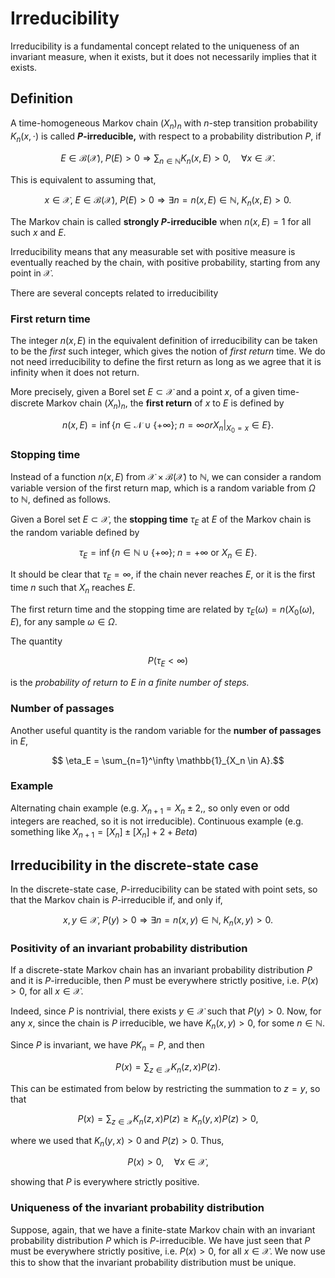 # Irreducibility

Irreducibility is a fundamental concept related to the uniqueness of an invariant measure, when it exists, but it does not necessarily implies that it exists.

## Definition

A time-homogeneous Markov chain $(X_n)_n$ with $n$-step transition probability $K_n(x, \cdot)$ is called **$P$-irreducible,** with respect to a probability distribution $P,$ if
```math
    E\in\mathcal{B}(\mathcal{X}), \;P(E) > 0 \Longrightarrow \sum_{n\in \mathbb{N}} K_n(x, E) > 0, \quad \forall x\in \mathcal{X}.
```
This is equivalent to assuming that, 
```math
    x\in\mathcal{X}, \;E\in\mathcal{B}(\mathcal{X}), \; P(E) > 0 \Longrightarrow \exists n=n(x, E)\in\mathbb{N}, \; K_n(x, E) > 0.
```
The Markov chain is called **strongly $P$-irreducible** when $n(x, E) = 1$ for all such $x$ and $E.$

Irreducibility means that any measurable set with positive measure is eventually reached by the chain, with positive probability, starting from any point in $\mathcal{X}.$

There are several concepts related to irreducibility

### First return time

The integer $n(x, E)$ in the equivalent definition of irreducibility can be taken to be the *first* such integer, which gives the notion of *first return* time. We do not need irreducibility to define the first return as long as we agree that it is infinity when it does not return.

More precisely, given a Borel set $E\subset \mathcal{X}$ and a point $x,$ of a given time-discrete Markov chain $(X_n)_n,$ the **first return** of $x$ to $E$ is defined by
```math
    n(x, E) = \inf\left\{n\in\mathcal{N}\cup\{+\infty\}; \; n = \infty or X_n|_{X_0 = x} \in E\right\}.
```

### Stopping time

Instead of a function $n(x, E)$ from $\mathcal{X}\times\mathcal{B}(\mathcal{X})$ to $\mathbb{N},$ we can consider a random variable version of the first return map, which is a random variable from $\Omega$ to $\mathbb{N},$ defined as follows.

Given a Borel set $E\subset \mathcal{X},$ the **stopping time** $\tau_E$ at $E$ of the Markov chain is the random variable defined by
```math
    \tau_E = \inf\{ n\in\mathbb{N}\cup\{+\infty\}; \; n = +\infty \textrm{ or } X_n\in E\}.
```
It should be clear that $\tau_E = \infty,$ if the chain never reaches $E,$ or it is the first time $n$ such that $X_n$ reaches $E.$

The first return time and the stopping time are related by $\tau_E(\omega) = n(X_0(\omega), E),$ for any sample $\omega\in\Omega.$

The quantity
```math
    P(\tau_E < \infty)
```
is the *probability of return to $E$ in a finite number of steps.*

### Number of passages

Another useful quantity is the random variable for the **number of passages** in $E,$
```math
    \eta_E = \sum_{n=1}^\infty \mathbb{1}_{X_n \in A}.
```

### Example 

Alternating chain example (e.g. $X_{n+1} = X_n \pm 2,$, so only even or odd integers are reached, so it is not irreducible). Continuous example (e.g. something like $X_{n+1} = [X_n] \pm [X_n] + 2 + Beta$)

## Irreducibility in the discrete-state case

In the discrete-state case, $P$-irreducibility can be stated with point sets, so that the Markov chain is $P$-irreducible if, and only if,
```math
    x, y\in\mathcal{X},\; P(y) > 0 \Longrightarrow \exists n=n(x, y)\in\mathbb{N}, \; K_n(x, y) > 0.
```

### Positivity of an invariant probability distribution

If a discrete-state Markov chain has an invariant probability distribution $P$ and it is $P$-irreducible, then $P$ must be everywhere strictly positive, i.e. $P(x) > 0,$ for all $x\in \mathcal{X}.$

Indeed, since $P$ is nontrivial, there exists $y\in\mathcal{X}$ such that $P(y) > 0.$ Now, for any $x,$ since the chain is $P$ irreducible, we have $K_n(x, y) > 0,$ for some $n\in\mathbb{N}.$

Since $P$ is invariant, we have $P K_n = P,$ and then
```math
    P(x) = \sum_{z\in\mathcal{X}} K_n(z, x) P(z).
```
This can be estimated from below by restricting the summation to $z = y,$ so that
```math
    P(x) = \sum_{z\in\mathcal{X}} K_n(z, x) P(z) \geq K_n(y, x) P(z) > 0,
```
where we used that $K_n(y, x) > 0$ and $P(z) > 0.$ Thus,
```math
    P(x) > 0, \quad \forall x\in\mathcal{X},
```
showing that $P$ is everywhere strictly positive.

### Uniqueness of the invariant probability distribution

Suppose, again, that we have a finite-state Markov chain with an invariant probability distribution $P$ which is $P$-irreducible. We have just seen that $P$ must be everywhere strictly positive, i.e. $P(x) > 0,$ for all $x\in \mathcal{X}.$ We now use this to show that the invariant probability distribution must be unique.


